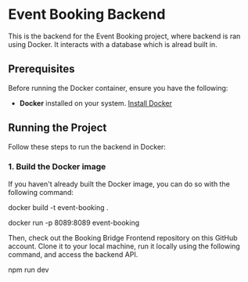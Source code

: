 # Event Booking Backend

This is the backend for the Event Booking project, where backend is ran using Docker. It interacts with a database which is alread built in.

## Prerequisites

Before running the Docker container, ensure you have the following:

- **Docker** installed on your system. [Install Docker](https://www.docker.com/get-started)


## Running the Project

Follow these steps to run the backend in Docker:

### 1. Build the Docker image
If you haven't already built the Docker image, you can do so with the following command:


docker build -t event-booking .

docker run -p 8089:8089 event-booking


Then, check out the Booking Bridge Frontend repository on this GitHub account. Clone it to your local machine, run it locally using the following command, and access the backend API.


npm run dev
